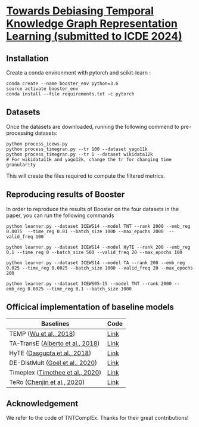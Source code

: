 # [Towards Debiasing Temporal Knowledge Graph Representation Learning (submitted to ICDE 2024)]()


## Installation
Create a conda environment with pytorch and scikit-learn :
```
conda create --name booster_env python=3.6
source activate booster_env
conda install --file requirements.txt -c pytorch
```

## Datasets


Once the datasets are downloaded, running the following commend to pre-processing datasets:
```
python process_icews.py
python process_timegran.py --tr 100 --dataset yago11k
python process_timegran.py --tr 1 --dataset wikidata12k
# For wikidata11k and yago12k, change the tr for changing time granularity
```

This will create the files required to compute the filtered metrics.

## Reproducing results of Booster

In order to reproduce the results of Booster on the four datasets in the paper, you can run the following commands

```
python learner.py --dataset ICEWS14 --model TNT --rank 2000 --emb_reg 0.0075  --time_reg 0.01 --batch_size 1000 --max_epochs 2000  -- valid_freq 100

python learner.py --dataset ICEWS14 --model HyTE --rank 200 --emb_reg 0.1 --time_reg 0 --batch_size 500 --valid_freq 20 --max_epochs 100

python learner.py --dataset ICEWS14 --model TA --rank 200 --emb_reg 0.025 --time_reg 0.0025 --batch_size 1000 --valid_freq 20 --max_epochs 200

python learner.py --dataset ICEWS05-15 --model TNT --rank 2000 --emb_reg 0.0025 --time_reg 0.1 --batch_size 1000

```

## Officical implementation of baseline models
| Baselines   | Code                                                                      |
|-------------|---------------------------------------------------------------------------|
| TEMP ([Wu et al., 2018](https://arxiv.org/pdf/2010.03526.pdf))    | [Link](https://github.com/JiapengWu/TeMP) |
| TA-TransE ([Alberto et al., 2018](https://www.aclweb.org/anthology/D18-1516.pdf))      | [Link](https://github.com/INK-USC/RE-Net/tree/master/baselines)     |
| HyTE ([Dasgupta et al., 2018](http://talukdar.net/papers/emnlp2018_HyTE.pdf))        | [Link](https://github.com/malllabiisc/HyTE)                               |
| DE-DistMult ([Goel et al., 2020](https://arxiv.org/pdf/1907.03143.pdf))        | [Link](https://github.com/BorealisAI/de-simple)                               |
| Timeplex ([Timothee et al., 2020](https://openreview.net/pdf?id=rke2P1BFwS))        | [Link](https://github.com/facebookresearch/tkbc)                               |
| TeRo ([Chenjin et al., 2020](https://arxiv.org/pdf/2010.01029.pdf))        | [Link](https://github.com/soledad921/ATISE)                               |


## Acknowledgement
We refer to the code of TNTComplEx. Thanks for their great contributions!
